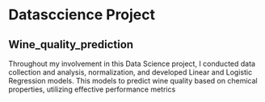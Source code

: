 # Datasccience Project

## Wine_quality_prediction 

Throughout my involvement in this Data Science
project, I conducted data collection and analysis,
normalization, and developed Linear and Logistic
Regression models.
This models to predict wine quality based on chemical
properties, utilizing effective performance metrics
